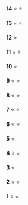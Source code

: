 **14** :star: :star:

**13** :star: :star:

**12** :star:

**11** :star: :star:

**10** :star: 

**9**  :star: :star:

**8**  :star: :star:

**7**  :star: :star:

**6**  :star: :star:

**5**  :star: 

**4**  :star: :star: 

**3**  :star: 

**2**  :star: :star:

**1**  :star: :star:
